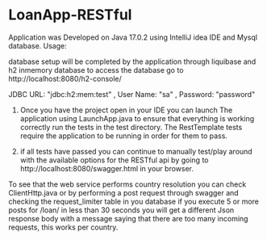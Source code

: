 # LoanApp-RESTful
Application was Developed on Java 17.0.2 using IntelliJ idea IDE and Mysql database.
Usage:

database setup will be completed by the application through liquibase and h2 inmemory database
to access the database go to http://localhost:8080/h2-console/ 

JDBC URL: "jdbc:h2:mem:test"
, User Name: "sa"
, Password: "password"

1. Once you have the project open in your IDE you can launch The application using LaunchApp.java to ensure 
that everything is working correctly run the tests in the test directory.
The RestTemplate tests require the application to be running in order for them to pass.

2. if all tests have passed you can continue to manually test/play around with the available options for 
the RESTful api by going to http://localhost:8080/swagger.html in your browser.

To see that the web service performs country resolution you can check ClientHttp.java 
or by performing a post request through swagger and checking the request_limiter table in you database
if you execute 5 or more posts for /loan/ in less than 30 seconds you will get a different Json response body
with a message saying that there are too many incoming requests, this works per country.

